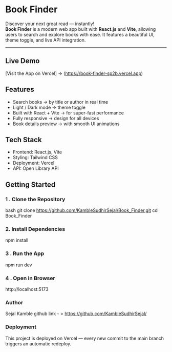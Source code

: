#  Book Finder

Discover your next great read — instantly!  
**Book Finder** is a modern web app built with **React.js** and **Vite**, allowing users to search and explore books with ease. It features a beautiful UI, theme toggle, and live API integration.

---

##  Live Demo  
 [Visit the App on Vercel]  -> (https://book-finder-sp2b.vercel.app)

 ##  Features
- Search books ->  by title or author in real time  
-  Light / Dark mode -> theme toggle  
-  Built with React + Vite -> for super-fast performance  
-  Fully responsive -> design for all devices  
-  Book details preview -> with smooth UI animations

##  Tech Stack
- Frontend: React.js, Vite  
- Styling: Tailwind CSS  
- Deployment: Vercel  
- API: Open Library API


##  Getting Started

### 1 .  Clone the Repository
bash
git clone https://github.com/KambleSudhirSejal/Book_Finder.git
cd Book_Finder

### 2️.  Install Dependencies
npm install

### 3 . Run the App
npm run dev

### 4 . Open in Browser
http://localhost:5173

### Author
Sejal Kamble
github link - > https://github.com/KambleSudhirSejal/

### Deployment
This project is deployed on Vercel — every new commit to the main branch triggers an automatic redeploy.
 
